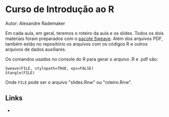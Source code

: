
# Curso de Introdução ao R

Autor: Alexandre Rademaker 


Em cada aula, em geral, teremos o roteiro da aula e os slides. Todos
os dois materiais foram preparados com o [pacote Sweave][sweave]. Além dos
arquivos PDF, também estão no repositório os arquivos com os códigos
R e outros arquivos de dados auxiliares.

Os comandos usados no console do R para gerar o arquivo .R e .pdf são:

    Sweave(FILE, stylepath=TRUE, eps=FALSE)
    Stangle(FILE)

Onde `FILE` pode ser o arquivo "slides.Rnw" ou "roteiro.Rnw".


## Links

 * [sweave]: http://www.stat.uni-muenchen.de/~leisch/Sweave/  "Sweave R Package"

